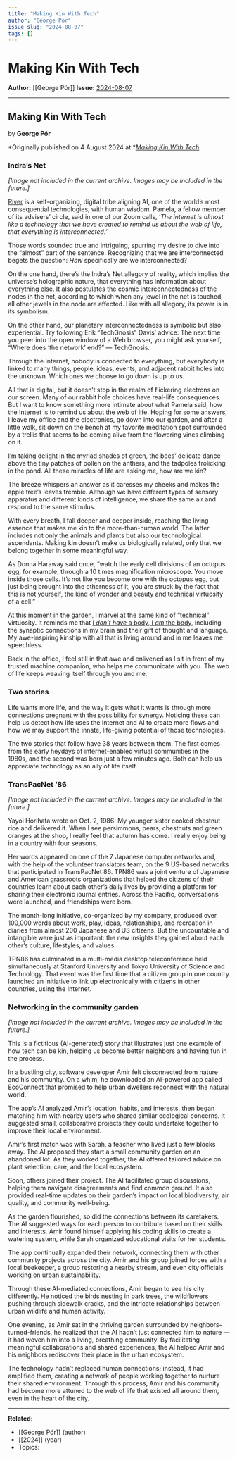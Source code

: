 ```yaml
---
title: "Making Kin With Tech"
author: "George Pór"
issue_slug: "2024-08-07"
tags: []
---
```


# Making Kin With Tech

**Author:** [[George Pór]]
**Issue:** [2024-08-07](https://plex.collectivesensecommons.org/2024-08-07/)

---

## Making Kin With Tech
by **George Pór**

*Originally published on 4 August 2024 at *[*Making Kin With Tech*](https://technoshaman.medium.com/making-kin-with-tech-d9f6a7faf321)

### Indra’s Net

*[Image not included in the current archive. Images may be included in the future.]*

[River](https://riverflows.life/) is a self-organizing, digital tribe aligning AI, one of the world’s most consequential technologies, with human wisdom. Pamela, a fellow member of its advisers’ circle, said in one of our Zoom calls, ‘*The internet is almost like a technology that we have created to remind us about the web of life, that everything is interconnected.’*

Those words sounded true and intriguing, spurring my desire to dive into the “almost” part of the sentence. Recognizing that we are interconnected begets the question: *How* specifically are we interconnected?

On the one hand, there’s the Indra’s Net allegory of reality, which implies the universe’s holographic nature, that everything has information about everything else. It also postulates the cosmic interconnectedness of the nodes in the net, according to which when any jewel in the net is touched, all other jewels in the node are affected. Like with all allegory, its power is in its symbolism.

On the other hand, our planetary interconnectedness is symbolic but also experiential. Try following Erik “TechGnosis” Davis’ advice: The next time you peer into the open window of a Web browser, you might ask yourself, “Where does ‘the network’ end?” — TechGnosis.

Through the Internet, nobody is connected to everything, but everybody is linked to many things, people, ideas, events, and adjacent rabbit holes into the unknown. Which ones we choose to go down is up to us.

All that is digital, but it doesn’t stop in the realm of flickering electrons on our screen. Many of our rabbit hole choices have real-life consequences. But I want to know something more intimate about what Pamela said, how the Internet is to remind us about the web of life. Hoping for some answers, I leave my office and the electronics, go down into our garden, and after a little walk, sit down on the bench at my favorite meditation spot surrounded by a trellis that seems to be coming alive from the flowering vines climbing on it.

I’m taking delight in the myriad shades of green, the bees’ delicate dance above the tiny patches of pollen on the anthers, and the tadpoles frolicking in the pond. All these miracles of life are asking me, how are we kin?

The breeze whispers an answer as it caresses my cheeks and makes the apple tree’s leaves tremble. Although we have different types of sensory apparatus and different kinds of intelligence, we share the same air and respond to the same stimulus.

With every breath, I fall deeper and deeper inside, reaching the living essence that makes me kin to the more-than-human world. The latter includes not only the animals and plants but also our technological ascendants. Making kin doesn’t make us biologically related, only that we belong together in some meaningful way.

As Donna Haraway said once, “watch the early cell divisions of an octopus egg, for example, through a 10 times magnification microscope. You move inside those cells. It’s not like you become one with the octopus egg, but just being brought into the otherness of it, you are struck by the fact that this is not yourself, the kind of wonder and beauty and technical virtuosity of a cell.”

At this moment in the garden, I marvel at the same kind of “technical” virtuosity. It reminds me that [I *don’t have* a body, I *am* the body](https://technoshaman.medium.com/when-i-stop-having-a-body-8fed87d7d21), including the synaptic connections in my brain and their gift of thought and language. My awe-inspiring kinship with all that is living around and in me leaves me speechless.

Back in the office, I feel still in that awe and enlivened as I sit in front of my trusted machine companion, who helps me communicate with you. The web of life keeps weaving itself through you and me.

### Two stories
Life wants more life, and the way it gets what it wants is through more connections pregnant with the possibility for synergy. Noticing these can help us detect how life uses the Internet and AI to create more flows and how we may support the innate, life-giving potential of those technologies.

The two stories that follow have 38 years between them. The first comes from the early heydays of internet-enabled virtual communities in the 1980s, and the second was born just a few minutes ago. Both can help us appreciate technology as an ally of life itself.

### TransPacNet ‘86

*[Image not included in the current archive. Images may be included in the future.]*

Yayoi Horihata wrote on Oct. 2, 1986: My younger sister cooked chestnut rice and delivered it. When I see persimmons, pears, chestnuts and green oranges at the shop, I really feel that autumn has come. I really enjoy being in a country with four seasons.

Her words appeared on one of the 7 Japanese computer networks and, with the help of the volunteer translators team, on the 9 US-based networks that participated in TransPacNet 86. TPN86 was a joint venture of Japanese and American grassroots organizations that helped the citizens of their countries learn about each other’s daily lives by providing a platform for sharing their electronic journal entries. Across the Pacific, conversations were launched, and friendships were born.

The month-long initiative, co-organized by my company, produced over 100,000 words about work, play, ideas, relationships, and recreation in diaries from almost 200 Japanese and US citizens. But the uncountable and intangible were just as important: the new insights they gained about each other’s culture, lifestyles, and values.

TPN86 has culminated in a multi-media desktop teleconference held simultaneously at Stanford University and Tokyo University of Science and Technology. That event was the first time that a citizen group in one country launched an initiative to link up electronically with citizens in other countries, using the Internet.

### Networking in the community garden

*[Image not included in the current archive. Images may be included in the future.]*

This is a fictitious (AI-generated) story that illustrates just one example of how tech can be kin, helping us become better neighbors and having fun in the process.

In a bustling city, software developer Amir felt disconnected from nature and his community. On a whim, he downloaded an AI-powered app called EcoConnect that promised to help urban dwellers reconnect with the natural world.

The app’s AI analyzed Amir’s location, habits, and interests, then began matching him with nearby users who shared similar ecological concerns. It suggested small, collaborative projects they could undertake together to improve their local environment.

Amir’s first match was with Sarah, a teacher who lived just a few blocks away. The AI proposed they start a small community garden on an abandoned lot. As they worked together, the AI offered tailored advice on plant selection, care, and the local ecosystem.

Soon, others joined their project. The AI facilitated group discussions, helping them navigate disagreements and find common ground. It also provided real-time updates on their garden’s impact on local biodiversity, air quality, and community well-being.

As the garden flourished, so did the connections between its caretakers. The AI suggested ways for each person to contribute based on their skills and interests. Amir found himself applying his coding skills to create a watering system, while Sarah organized educational visits for her students.

The app continually expanded their network, connecting them with other community projects across the city. Amir and his group joined forces with a local beekeeper, a group restoring a nearby stream, and even city officials working on urban sustainability.

Through these AI-mediated connections, Amir began to see his city differently. He noticed the birds nesting in park trees, the wildflowers pushing through sidewalk cracks, and the intricate relationships between urban wildlife and human activity.

One evening, as Amir sat in the thriving garden surrounded by neighbors-turned-friends, he realized that the AI hadn’t just connected him to nature — it had woven him into a living, breathing community. By facilitating meaningful collaborations and shared experiences, the AI helped Amir and his neighbors rediscover their place in the urban ecosystem.

The technology hadn’t replaced human connections; instead, it had amplified them, creating a network of people working together to nurture their shared environment. Through this process, Amir and his community had become more attuned to the web of life that existed all around them, even in the heart of the city.[](https://technoshaman.medium.com/?source=post_page-----d9f6a7faf321--------------------------------)

---

**Related:**
- [[George Pór]] (author)
- [[2024]] (year)
- Topics: 

